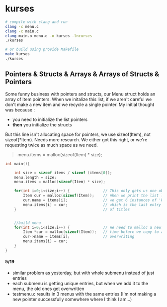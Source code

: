 # kurses

```bash
# compile with clang and run
clang -c menu.c
clang -c main.c
clang main.o menu.o -o kurses -lncurses
./kurses

# or build using provide Makefile
make kurses
./kurses
```

## Pointers & Structs & Arrays & Arrays of Structs & Pointers 

Some funny business with pointers and structs, our Menu struct holds an array of Item pointers. When we initalize this list, if we aren't careful we don't make a new item and we recycle a single pointer. 
My initial thought was because :

- you need to initialize the list pointers
- __then__ you initialize the structs

But this line isn't allocating space for pointers, we use sizeof(Item), not sizeof(*Item). Needs more research. We either got this right, or we're requesting twice as much space as we need.

> menu.items = malloc(sizeof(Item) * size); 


```C
int main(){

    int size = sizeof items / sizeof (items[0]);
    menu.length = size;
    menu.items = malloc(sizeof(Item) * size); 

    for(int i=0;i<size;i++) {               // This only gets us one object
        Item cur = malloc(sizeof(Item));    // When we print the list later
        cur.name = items[i];                // we get 6 instances of 'kubectl'
        menu.items[i] = cur;                // which is the last entry in the list
    }                                       // of titles


    //build menu
    for(int i=0;i<size;i++) {               // We need to malloc a new Item each
        Item *cur = malloc(sizeof(Item));   // time before we copy to avoid
        cur->name = items[i];               // overwriting
        menu.items[i] = cur;
    }
}

```
#### 5/19 
- similar problem as yesterday, but with whole submenu instead of just entries
- each submenu is getting unique entries, but when we add it to the menu, the old ones get overwritten
- testmenu.c results in 3 menus with the same entries (I'm not making a new pointer successfully somewhere where I think I am...)